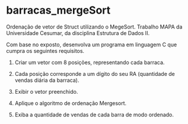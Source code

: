 # barracas_mergeSort
Ordenação de vetor de Struct utilizando o MegeSort.
Trabalho MAPA da Universidade Cesumar, da disciplina Estrutura de Dados II.

Com base no exposto, desenvolva um programa em linguagem C que cumpra os seguintes requisitos. 

1. Criar um vetor com 8 posições, representando cada barraca. 

2. Cada posição corresponde a um dígito do seu RA (quantidade de vendas diária da barraca). 

3. Exibir o vetor preenchido. 

4. Aplique o algoritmo de ordenação Mergesort. 

5. Exiba a quantidade de vendas de cada barra de modo ordenado. 

